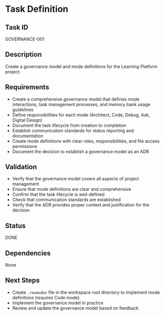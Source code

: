 # Task Definition

## Task ID
GOVERNANCE-001

## Description
Create a governance model and mode definitions for the Learning Platform project.

## Requirements
- Create a comprehensive governance model that defines mode interactions, task management processes, and memory bank usage guidelines
- Define responsibilities for each mode (Architect, Code, Debug, Ask, Digital Design)
- Document the task lifecycle from creation to completion
- Establish communication standards for status reporting and documentation
- Create mode definitions with clear roles, responsibilities, and file access permissions
- Document the decision to establish a governance model as an ADR

## Validation
- Verify that the governance model covers all aspects of project management
- Ensure that mode definitions are clear and comprehensive
- Confirm that the task lifecycle is well-defined
- Check that communication standards are established
- Verify that the ADR provides proper context and justification for the decision

## Status
DONE

## Dependencies
None

## Next Steps
- Create `.roomodes` file in the workspace root directory to implement mode definitions (requires Code mode)
- Implement the governance model in practice
- Review and update the governance model based on feedback
